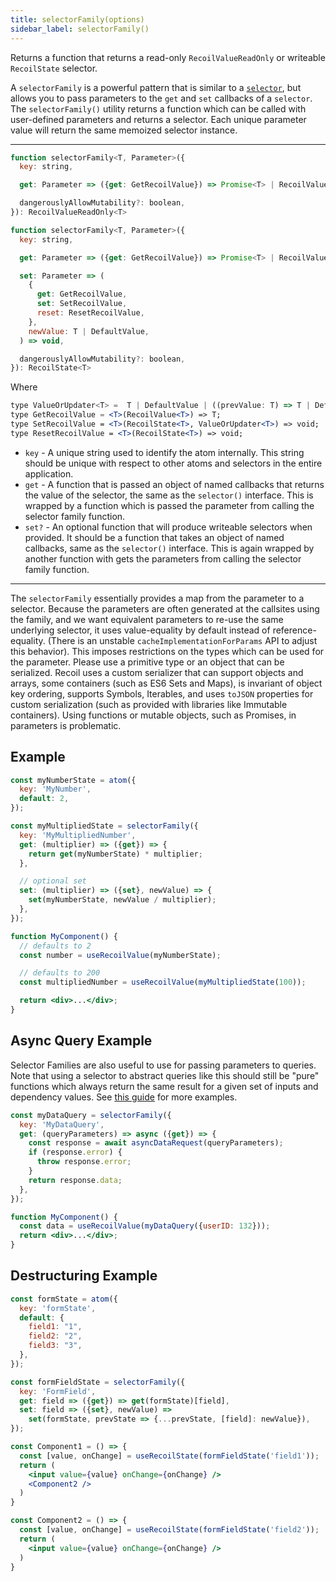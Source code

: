 ```yaml
---
title: selectorFamily(options)
sidebar_label: selectorFamily()
---
```


Returns a function that returns a read-only `RecoilValueReadOnly` or writeable `RecoilState` selector.

A `selectorFamily` is a powerful pattern that is similar to a [`selector`](/docs/api-reference/core/selector), but allows you to pass parameters to the `get` and `set` callbacks of a `selector`.  The `selectorFamily()` utility returns a function which can be called with user-defined parameters and returns a selector. Each unique parameter value will return the same memoized selector instance.

---

```jsx
function selectorFamily<T, Parameter>({
  key: string,

  get: Parameter => ({get: GetRecoilValue}) => Promise<T> | RecoilValue<T> | T,

  dangerouslyAllowMutability?: boolean,
}): RecoilValueReadOnly<T>
```

```jsx
function selectorFamily<T, Parameter>({
  key: string,

  get: Parameter => ({get: GetRecoilValue}) => Promise<T> | RecoilValue<T> | T,

  set: Parameter => (
    {
      get: GetRecoilValue,
      set: SetRecoilValue,
      reset: ResetRecoilValue,
    },
    newValue: T | DefaultValue,
  ) => void,

  dangerouslyAllowMutability?: boolean,
}): RecoilState<T>
```

Where

```jsx
type ValueOrUpdater<T> =  T | DefaultValue | ((prevValue: T) => T | DefaultValue);
type GetRecoilValue = <T>(RecoilValue<T>) => T;
type SetRecoilValue = <T>(RecoilState<T>, ValueOrUpdater<T>) => void;
type ResetRecoilValue = <T>(RecoilState<T>) => void;
```

- `key` - A unique string used to identify the atom internally. This string should be unique with respect to other atoms and selectors in the entire application.
- `get` - A function that is passed an object of named callbacks that returns the value of the selector, the same as the `selector()` interface. This is wrapped by a function which is passed the parameter from calling the selector family function.
- `set?` - An optional function that will produce writeable selectors when provided. It should be a function that takes an object of named callbacks, same as the `selector()` interface. This is again wrapped by another function with gets the parameters from calling the selector family function.

---

The `selectorFamily` essentially provides a map from the parameter to a selector.  Because the parameters are often generated at the callsites using the family, and we want equivalent parameters to re-use the same underlying selector, it uses value-equality by default instead of reference-equality.  (There is an unstable `cacheImplementationForParams` API to adjust this behavior).  This imposes restrictions on the types which can be used for the parameter.  Please use a primitive type or an object that can be serialized.  Recoil uses a custom serializer that can support objects and arrays, some containers (such as ES6 Sets and Maps), is invariant of object key ordering, supports Symbols, Iterables, and uses `toJSON` properties for custom serialization (such as provided with libraries like Immutable containers).  Using functions or mutable objects, such as Promises, in parameters is problematic.

## Example

```jsx
const myNumberState = atom({
  key: 'MyNumber',
  default: 2,
});

const myMultipliedState = selectorFamily({
  key: 'MyMultipliedNumber',
  get: (multiplier) => ({get}) => {
    return get(myNumberState) * multiplier;
  },

  // optional set
  set: (multiplier) => ({set}, newValue) => {
    set(myNumberState, newValue / multiplier);
  },
});

function MyComponent() {
  // defaults to 2
  const number = useRecoilValue(myNumberState);

  // defaults to 200
  const multipliedNumber = useRecoilValue(myMultipliedState(100));

  return <div>...</div>;
}
```

## Async Query Example

Selector Families are also useful to use for passing parameters to queries.  Note that using a selector to abstract queries like this should still be "pure" functions which always return the same result for a given set of inputs and dependency values.  See [this guide](/docs/guides/asynchronous-data-queries) for more examples.

```jsx
const myDataQuery = selectorFamily({
  key: 'MyDataQuery',
  get: (queryParameters) => async ({get}) => {
    const response = await asyncDataRequest(queryParameters);
    if (response.error) {
      throw response.error;
    }
    return response.data;
  },
});

function MyComponent() {
  const data = useRecoilValue(myDataQuery({userID: 132}));
  return <div>...</div>;
}
```

## Destructuring Example

```jsx
const formState = atom({
  key: 'formState',
  default: {
    field1: "1",
    field2: "2",
    field3: "3",
  },
});

const formFieldState = selectorFamily({
  key: 'FormField',
  get: field => ({get}) => get(formState)[field],
  set: field => ({set}, newValue) =>
    set(formState, prevState => {...prevState, [field]: newValue}),
});

const Component1 = () => {
  const [value, onChange] = useRecoilState(formFieldState('field1'));
  return (
    <input value={value} onChange={onChange} />
    <Component2 />
  )
}

const Component2 = () => {
  const [value, onChange] = useRecoilState(formFieldState('field2'));
  return (
    <input value={value} onChange={onChange} />
  )
}
```
